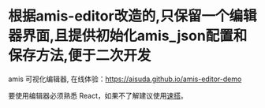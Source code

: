 # 根据amis-editor改造的,只保留一个编辑器界面,且提供初始化amis_json配置和保存方法,便于二次开发

amis 可视化编辑器, 在线体验：https://aisuda.github.io/amis-editor-demo

要使用编辑器必须熟悉 React，如果不了解建议使用[速搭](https://aisuda.baidu.com/)。

##
